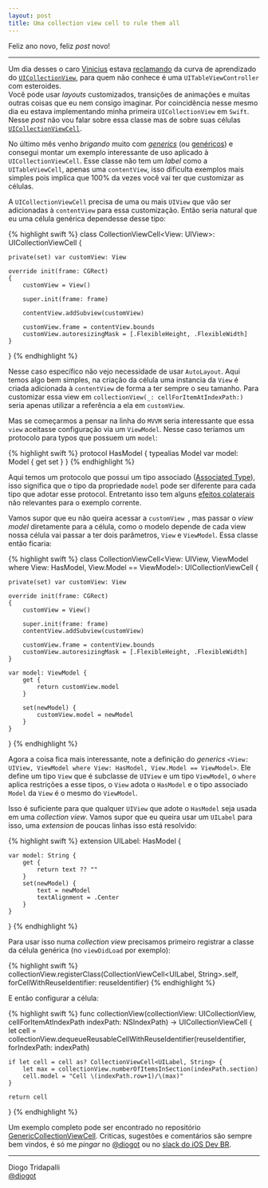 ```yaml
---
layout: post
title: Uma collection view cell to rule them all
---
```


Feliz ano novo, feliz *post* novo!

---

Um dia desses o caro [Vinicius](https://twitter.com/viniciusc70) estava [reclamando](https://twitter.com/viniciusc70/status/693172598981693441) da curva de aprendizado do [`UICollectionView`](https://developer.apple.com/library/ios/documentation/UIKit/Reference/UICollectionView_class/), para quem não conhece é uma `UITableViewController` com esteroides.  
Você pode usar *layouts* customizados, transições de animações e muitas outras coisas que eu nem consigo imaginar. Por coincidência nesse mesmo dia eu estava implementando minha primeira `UICollectionView` em `Swift`. Nesse *post* não vou falar sobre essa classe mas de sobre suas células [`UICollectionViewCell`](https://developer.apple.com/library/ios/documentation/UIKit/Reference/UICollectionViewCell_class/index.html).

No último mês venho *brigando* muito com [*generics*](https://github.com/apple/swift/blob/master/docs/Generics.rst) (ou [genéricos](https://github.com/CocoaHeadsBrasil/the-swift-programming-language-in-portuguese-br/blob/master/guia/genericos.md)) e consegui montar um exemplo interessante de uso aplicado à `UICollectionViewCell`. Esse classe não tem um *label* como a `UITableViewCell`, apenas uma `contentView`, isso dificulta exemplos mais simples pois implica que 100% da vezes você vai ter que customizar as células.

A `UICollectionViewCell` precisa de uma ou mais `UIView` que vão ser adicionadas à `contentView` para essa customização. Então seria natural que eu uma célula genérica dependesse desse tipo:

{% highlight swift %}
class CollectionViewCell<View: UIView>: UICollectionViewCell {

    private(set) var customView: View

    override init(frame: CGRect)
    {
        customView = View()

        super.init(frame: frame)
        
        contentView.addSubview(customView)
        
        customView.frame = contentView.bounds
        customView.autoresizingMask = [.FlexibleHeight, .FlexibleWidth]
    }
}
{% endhighlight %}

Nesse caso específico não vejo necessidade de usar `AutoLayout`. Aqui temos algo bem simples, na criação da célula uma instancia da `View` é criada adicionada à `contentView` de forma a ter sempre o seu tamanho.
Para customizar essa view em `collectionView(_: cellForItemAtIndexPath:)` seria apenas utilizar a referência a ela em `customView`.

Mas se começarmos a pensar na linha do `MVVM` seria interessante que essa `view` aceitasse configuração via um `ViewModel`. Nesse caso teríamos um protocolo para typos que possuem um `model`:

 
{% highlight swift %}
protocol HasModel {
    typealias Model
    var model: Model { get set }
}
{% endhighlight %}

Aqui temos um protocolo que possui um tipo associado ([Associated Type](https://developer.apple.com/library/ios/documentation/Swift/Conceptual/Swift_Programming_Language/Generics.html)), isso significa que o tipo da propriedade `model` pode ser diferente para cada tipo que adotar esse protocol. Entretanto isso tem alguns [efeitos colaterais](http://www.russbishop.net/swift-associated-types) não relevantes para o exemplo corrente.

Vamos supor que eu não queira acessar a `customView `, mas passar o *view model* diretamente para a célula, como o modelo depende de cada view nossa célula vai passar a ter dois parâmetros, `View` e `ViewModel`. Essa classe então ficaria:

{% highlight swift %}
class CollectionViewCell<View: UIView, ViewModel where View: HasModel, View.Model == ViewModel>: UICollectionViewCell {

    private(set) var customView: View

    override init(frame: CGRect)
    {
        customView = View()

        super.init(frame: frame)
        contentView.addSubview(customView)

        customView.frame = contentView.bounds
        customView.autoresizingMask = [.FlexibleHeight, .FlexibleWidth]
    }

    var model: ViewModel {
        get {
            return customView.model
        }

        set(newModel) {
            customView.model = newModel
        }
    }
}
{% endhighlight %}

Agora a coisa fica mais interessante, note a definição do *generics* `<View: UIView, ViewModel where View: HasModel, View.Model == ViewModel>`. Ele define um tipo `View` que é subclasse de `UIView` e um tipo `ViewModel`, o `where` aplica restrições a esse tipos, o `View` adota o `HasModel` e o tipo associado `Model` da `View` é o mesmo do `ViewModel`.

Isso é suficiente para que qualquer `UIView` que adote o `HasModel` seja usada em uma *collection view*. Vamos supor que eu queira usar um `UILabel` para isso, uma *extension* de poucas linhas isso está resolvido:


{% highlight swift %}
extension UILabel: HasModel {

    var model: String {
        get {
            return text ?? ""
        }
        set(newModel) {
            text = newModel
            textAlignment = .Center
        }
    }
}
{% endhighlight %}

Para usar isso numa *collection view* precisamos primeiro registrar a classe da célula genérica (no `viewDidLoad` por exemplo):

{% highlight swift %}
collectionView.registerClass(CollectionViewCell<UILabel, String>.self, forCellWithReuseIdentifier: reuseIdentifier)
{% endhighlight %}

E então configurar a célula:

{% highlight swift %}
func collectionView(collectionView: UICollectionView, cellForItemAtIndexPath indexPath: NSIndexPath) -> UICollectionViewCell
{
    let cell = collectionView.dequeueReusableCellWithReuseIdentifier(reuseIdentifier, forIndexPath: indexPath)

    if let cell = cell as? CollectionViewCell<UILabel, String> {
        let max = collectionView.numberOfItemsInSection(indexPath.section)
        cell.model = "Cell \(indexPath.row+1)/\(max)"
    }

    return cell
}
{% endhighlight %}

Um exemplo completo pode ser encontrado no repositório [GenericCollectionViewCell](https://github.com/diogot/GenericCollectionViewCell). Criticas, sugestões e comentários são sempre bem vindos, é só me *pingar* no [@diogot](https://twitter.com/diogot) ou no [slack do iOS Dev BR](http://iosdevbr.herokuapp.com).

---
Diogo Tridapalli <br />
[@diogot](https://twitter.com/diogot)
